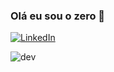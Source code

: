 ### Olá eu sou o zero 💬

[![LinkedIn](https://img.shields.io/badge/LinkedIn-0077B5?style=for-the-badge&logo=linkedin&logoColor=white)](https://www.linkedin.com/in/danielstrapazzon/)






![dev](https://github.com/zeroyash4/zeroyash4/assets/145606898/6b395cd2-4a02-4106-b125-bc49b921be43)
